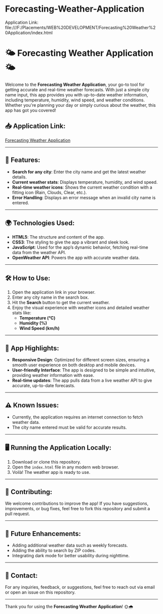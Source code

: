# Forecasting-Weather-Application

Application Link: file:///F:/Placements/WEB%20DEVELOPMENT/Forecasting%20Weather%20Application/index.html

# 🌤️ **Forecasting Weather Application** 🌤️

Welcome to the **Forecasting Weather Application**, your go-to tool for getting accurate and real-time weather forecasts. With just a simple city name input, this app provides you with up-to-date weather information, including temperature, humidity, wind speed, and weather conditions. Whether you're planning your day or simply curious about the weather, this app has got you covered!


## 📥 **Application Link**:
<a href="file:///F:/Placements/WEB%20DEVELOPMENT/Forecasting%20Weather%20Application/index.html" target="_blank">Forecasting Weather Application</a>



---

## 🚀 **Features**:
- **Search for any city**: Enter the city name and get the latest weather details.
- **Current weather stats**: Displays temperature, humidity, and wind speed.
- **Real-time weather icons**: Shows the current weather condition with a fitting icon (Rain, Clouds, Clear, etc.).
- **Error Handling**: Displays an error message when an invalid city name is entered.

---

## 🌍 **Technologies Used**:
- **HTML5**: The structure and content of the app.
- **CSS3**: The styling to give the app a vibrant and sleek look.
- **JavaScript**: Used for the app’s dynamic behavior, fetching real-time data from the weather API.
- **OpenWeather API**: Powers the app with accurate weather data.

---

## 🛠️ **How to Use**:
1. Open the application link in your browser.
2. Enter any city name in the search box.
3. Hit the **Search** button to get the current weather.
4. Enjoy the visual experience with weather icons and detailed weather stats like:
   - **Temperature (°C)**
   - **Humidity (%)**
   - **Wind Speed (km/h)**

---

## 🌟 **App Highlights**:
- **Responsive Design**: Optimized for different screen sizes, ensuring a smooth user experience on both desktop and mobile devices.
- **User-friendly Interface**: The app is designed to be simple and intuitive, providing weather information with ease.
- **Real-time updates**: The app pulls data from a live weather API to give accurate, up-to-date forecasts.

---

## ⚠️ **Known Issues**:
- Currently, the application requires an internet connection to fetch weather data.
- The city name entered must be valid for accurate results.

---

## 🖥️ **Running the Application Locally**:
1. Download or clone this repository.
2. Open the `index.html` file in any modern web browser.
3. Voilà! The weather app is ready to use.

---

## 🤝 **Contributing**:
We welcome contributions to improve the app! If you have suggestions, improvements, or bug fixes, feel free to fork this repository and submit a pull request.

---

## 🎯 **Future Enhancements**:
- Adding additional weather data such as weekly forecasts.
- Adding the ability to search by ZIP codes.
- Integrating dark mode for better usability during nighttime.

---

## 📧 **Contact**:
For any inquiries, feedback, or suggestions, feel free to reach out via email or open an issue on this repository.

---

Thank you for using the **Forecasting Weather Application**! 🌞🌧️
